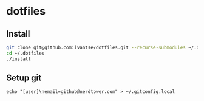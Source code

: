 # dotfiles

## Install

```sh
git clone git@github.com:ivantse/dotfiles.git --recurse-submodules ~/.dotfiles
cd ~/.dotfiles
./install
```

## Setup git
`echo "[user]\nemail=github@nerdtower.com" > ~/.gitconfig.local`
